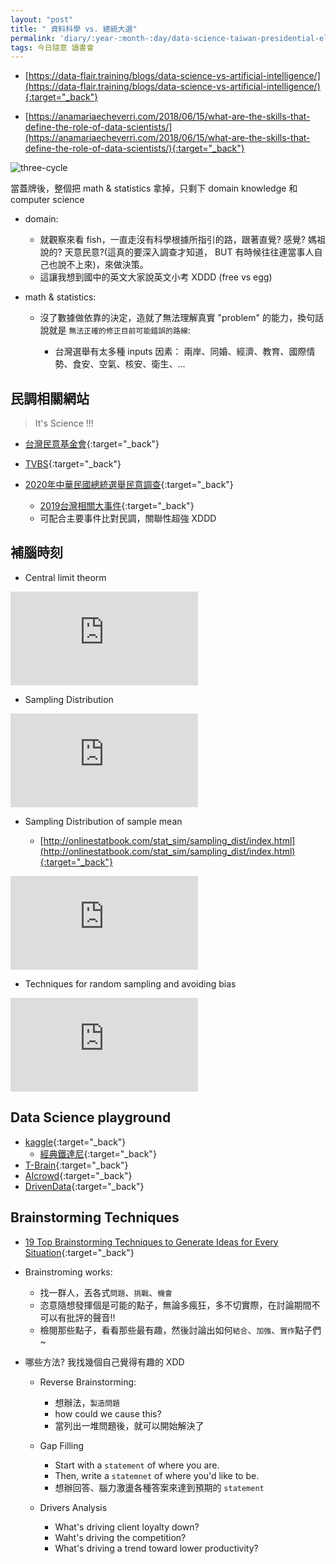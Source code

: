 ```yaml
---
layout: "post"
title: " 資料科學 vs. 總統大選"
permalink: 'diary/:year-:month-:day/data-science-taiwan-presidential-election'
tags: 今日隨意 讀書會
---
```


- [https://data-flair.training/blogs/data-science-vs-artificial-intelligence/](https://data-flair.training/blogs/data-science-vs-artificial-intelligence/){:target="_back"}

- [https://anamariaecheverri.com/2018/06/15/what-are-the-skills-that-define-the-role-of-data-scientists/](https://anamariaecheverri.com/2018/06/15/what-are-the-skills-that-define-the-role-of-data-scientists/){:target="_back"}


![three-cycle](https://d2h0cx97tjks2p.cloudfront.net/blogs/wp-content/uploads/sites/2/2019/03/What-is-Data-Science.jpg)


當蓋牌後，整個把 math & statistics 拿掉，只剩下 domain knowledge 和 computer science

- domain:

  - 就觀察來看 fish，一直走沒有科學根據所指引的路，跟著直覺? 感覺? 媽祖說的? 天意民意?(這真的要深入調查才知道， BUT 有時候往往連當事人自己也說不上來)，來做決策。
  - 這讓我想到國中的英文大家說英文小考 XDDD (free vs egg)

- math & statistics:

   - 沒了數據做依靠的決定，造就了無法理解真實 "problem" 的能力，換句話說就是 `無法正確的修正目前可能錯誤的路線`:
      
      - 台灣選舉有太多種 inputs 因素： 兩岸、同婚、經濟、教育、國際情勢、食安、空氣、核安、衛生、...

## 民調相關網站

> It's Science !!!

- [台灣民意基金會](https://www.tpof.org/){:target="_back"}
- [TVBS](https://www.tvbs.com.tw/poll-center){:target="_back"}
- [2020年中華民國總統選舉民意調查](https://zh.wikipedia.org/wiki/2020%E5%B9%B4%E4%B8%AD%E8%8F%AF%E6%B0%91%E5%9C%8B%E7%B8%BD%E7%B5%B1%E9%81%B8%E8%88%89%E6%B0%91%E6%84%8F%E8%AA%BF%E6%9F%A5){:target="_back"}

   - [2019台灣相關大事件](https://zh.wikipedia.org/wiki/2019%E5%B9%B4%E8%87%BA%E7%81%A3){:target="_back"}
   - 可配合主要事件比對民調，關聯性超強 XDDD

## 補腦時刻

- Central limit theorm 

<iframe src="https://www.youtube.com/embed/JNm3M9cqWyc" frameborder="0" allow="accelerometer; autoplay; encrypted-media; gyroscope; picture-in-picture" allowfullscreen></iframe>

- Sampling Distribution

<iframe src="https://www.youtube.com/embed/z0Ry_3_qhDw" frameborder="0" allow="accelerometer; autoplay; encrypted-media; gyroscope; picture-in-picture" allowfullscreen></iframe>


- Sampling Distribution of sample mean

   - [http://onlinestatbook.com/stat_sim/sampling_dist/index.html](http://onlinestatbook.com/stat_sim/sampling_dist/index.html){:target="_back"}

<iframe  src="https://www.youtube.com/embed/FXZ2O1Lv-KE" frameborder="0" allow="accelerometer; autoplay; encrypted-media; gyroscope; picture-in-picture" allowfullscreen></iframe>


- Techniques for random sampling and avoiding bias

<iframe src="https://www.youtube.com/embed/PdXDLNNXPik" frameborder="0" allow="accelerometer; autoplay; encrypted-media; gyroscope; picture-in-picture" allowfullscreen></iframe>

##  Data Science playground

- [kaggle](https://www.kaggle.com/){:target="_back"}
   - [經典鐵達尼](https://www.kaggle.com/c/titanic){:target="_back"}
- [T-Brain](https://tbrain.trendmicro.com.tw/){:target="_back"}
- [AIcrowd](https://www.aicrowd.com/){:target="_back"}
- [DrivenData](https://www.drivendata.org/accounts/signup/){:target="_back"}


## Brainstorming Techniques

- [19 Top Brainstorming Techniques to Generate Ideas for Every Situation](https://business.tutsplus.com/articles/top-brainstorming-techniques--cms-27181){:target="_back"}

- Brainstroming works:
   - 找一群人，丟各式`問題`、`挑戰`、`機會`
   - 恣意隨想發揮個是可能的點子，無論多瘋狂，多不切實際，在討論期間不可以有批評的聲音!!
   - 檢閱那些點子，看看那些最有趣，然後討論出如何`結合`、`加強`、`實作`點子們~



- 哪些方法? 我找幾個自己覺得有趣的 XDD

   - Reverse Brainstorming:
      - 想辦法，`製造問題` 
      - how could we cause this? 
      - 當列出一堆問題後，就可以開始解決了

   - Gap Filling
      - Start with a `statement` of where you are.
      - Then, write a `statemnet` of where you'd like to be.
      - 想辦回答、腦力激盪各種答案來達到預期的 `statement`

   - Drivers Analysis
      - What's driving client loyalty down?
      - Waht's driving the competition?
      - What's driving a trend toward lower productivity?
